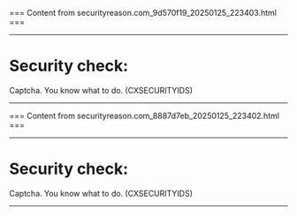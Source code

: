 === Content from securityreason.com_9d570f19_20250125_223403.html ===


---

# Security check:

Captcha. You know what to do. (CXSECURITYIDS)

---



=== Content from securityreason.com_8887d7eb_20250125_223402.html ===


---

# Security check:

Captcha. You know what to do. (CXSECURITYIDS)

---


